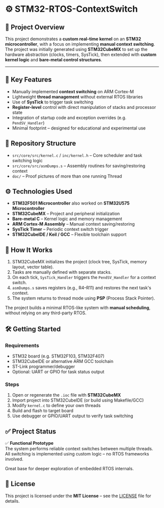 # ⚙️ STM32-RTOS-ContextSwitch

## 📖 Project Overview

This project demonstrates a **custom real-time kernel** on an **STM32 microcontroller**, with a focus on implementing **manual context switching**.  
The project was initially generated using **STM32CubeMX** to set up the hardware abstraction (clocks, timers, SysTick), then extended with **custom kernel logic** and **bare-metal control structures**.

---

## 🧠 Key Features

- Manually implemented **context switching** on ARM Cortex-M  
- Lightweight **thread management** without external RTOS libraries  
- Use of **SysTick** to trigger task switching  
- **Register-level** control with direct manipulation of stacks and processor state  
- Integration of startup code and exception overrides (e.g. `PendSV_Handler`)  
- Minimal footprint – designed for educational and experimental use


## 📂 Repository Structure

- `src/core/src/kernel.c` / `inc/kernel.h` – Core scheduler and task switching logic  
- `src/core/src/asmDumps.s` – Assembly routines for saving/restoring context  
- `doc/` – Proof pictures of more than one running Thread


## ⚙️ Technologies Used

- **STM32F501 Microcontroller**  also worked on **STM32U575 Microcontroller**
- **STM32CubeMX** – Project and peripheral initialization  
- **Bare-metal C** – Kernel logic and memory management  
- **ARM Cortex-M Assembly** – Manual context saving/restoring  
- **SysTick Timer** – Periodic context switch trigger  
- **STM32CubeIDE / Keil / GCC** – Flexible toolchain support


## 🚀 How It Works

1. STM32CubeMX initializes the project (clock tree, SysTick, memory layout, vector table).  
2. Tasks are manually defined with separate stacks.  
3. On each tick, `SysTick_Handler` triggers the `PendSV_Handler` for a context switch.  
4. `asmDumps.s` saves registers (e.g., R4–R11) and restores the next task's context.  
5. The system returns to thread mode using **PSP** (Process Stack Pointer).

The project builds a minimal RTOS-like system with **manual scheduling**, without relying on any third-party RTOS.


## 🛠️ Getting Started

### Requirements

- STM32 board (e.g. STM32F103, STM32F407)  
- STM32CubeIDE or alternative ARM GCC toolchain  
- ST-Link programmer/debugger  
- Optional: UART or GPIO for task status output

### Steps

1. Open or regenerate the `.ioc` file with **STM32CubeMX**  
2. Import project into STM32CubeIDE (or build using Makefile/GCC)  
3. Modify `kernel.c` to define your own threads  
4. Build and flash to target board  
5. Use debugger or GPIO/UART output to verify task switching

## ✅ Project Status

✅ **Functional Prototype**  
The system performs reliable context switches between multiple threads.  
All switching is implemented using custom logic – no RTOS frameworks involved.

Great base for deeper exploration of embedded RTOS internals.

## 📄 License

This project is licensed under the **MIT License** – see the [LICENSE](./LICENSE) file for details.
